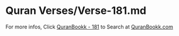 # Quran Verses/Verse-181.md 

For more infos, Click [QuranBookk - 181](https://www.quranbookk.com/quran/search?q=181) to Search at [QuranBookk.com](http://quranbookk.com/)